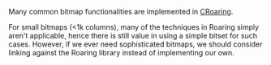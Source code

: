 Many common bitmap functionalities are implemented in [CRoaring](https://github.com/RoaringBitmap/CRoaring).

For small bitmaps (<1k columns), many of the techniques in Roaring simply aren't
applicable, hence there is still value in using a simple bitset for such cases.
However, if we ever need sophisticated bitmaps, we should consider linking
against the Roaring library instead of implementing our own.
